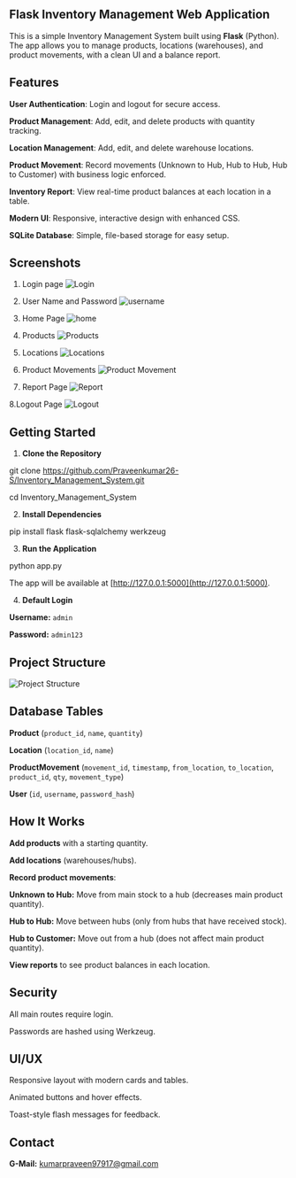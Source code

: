 ## **Flask Inventory Management Web Application**

This is a simple Inventory Management System built using **Flask** (Python). The app allows you to manage products, locations (warehouses), and product movements, with a clean UI and a balance report.

 ## **Features**
 
**User Authentication**: Login and logout for secure access.

**Product Management**: Add, edit, and delete products with quantity tracking.

**Location Management**: Add, edit, and delete warehouse locations.

**Product Movement**: Record movements (Unknown to Hub, Hub to Hub, Hub to Customer) with business logic enforced.

**Inventory Report**: View real-time product balances at each location in a table.

**Modern UI**: Responsive, interactive design with enhanced CSS.

**SQLite Database**: Simple, file-based storage for easy setup.

##  Screenshots
1. Login page
![Login](https://github.com/user-attachments/assets/9ea2fa9e-b559-4753-96ae-7e7e4b518727)

2. User Name and Password
![username](https://github.com/user-attachments/assets/d906ecbc-7389-4bb1-a405-2dd684198d89)

3. Home Page
![home](https://github.com/user-attachments/assets/e3e13567-ac46-4888-81dd-d5b5879b0c40)

4. Products
![Products](https://github.com/user-attachments/assets/4f7c8ca1-57ac-49e2-8a47-e3cfcbc98057)

5. Locations
![Locations](https://github.com/user-attachments/assets/3d195eae-facc-4b80-aea2-d5a74961f7b9)

6. Product Movements
![Product Movement](https://github.com/user-attachments/assets/63178c4e-20c2-4236-a016-cf9f17fa3856)

7. Report Page
![Report](https://github.com/user-attachments/assets/77789612-6efc-473f-930a-df871fc9b2ba)

8.Logout Page
![Logout](https://github.com/user-attachments/assets/07e27e33-30ef-4a31-b5d1-6c7efbde75ff)


##  Getting Started

1. **Clone the Repository**

git clone https://github.com/Praveenkumar26-S/Inventory_Management_System.git

cd Inventory_Management_System

2. **Install Dependencies**

pip install flask flask-sqlalchemy werkzeug

3. **Run the Application**

python app.py


The app will be available at [http://127.0.0.1:5000](http://127.0.0.1:5000).

4. **Default Login**

**Username:** `admin`

**Password:** `admin123`

## **Project Structure**

![Project Structure](https://github.com/user-attachments/assets/c6a1643b-236b-47e4-84ba-98547df2474e)


## Database Tables

**Product** (`product_id`, `name`, `quantity`)

**Location** (`location_id`, `name`)

**ProductMovement** (`movement_id`, `timestamp`, `from_location`, `to_location`, `product_id`, `qty`, `movement_type`)

**User** (`id`, `username`, `password_hash`)

## How It Works

**Add products** with a starting quantity.

**Add locations** (warehouses/hubs).

**Record product movements**:

  **Unknown to Hub:** Move from main stock to a hub (decreases main product quantity).
  
  **Hub to Hub:** Move between hubs (only from hubs that have received stock).
    
  **Hub to Customer:** Move out from a hub (does not affect main product quantity).
    
**View reports** to see product balances in each location.

##  Security

All main routes require login.

Passwords are hashed using Werkzeug.

##  UI/UX

Responsive layout with modern cards and tables.

Animated buttons and hover effects.

Toast-style flash messages for feedback.

## Contact

**G-Mail:** kumarpraveen97917@gmail.com
